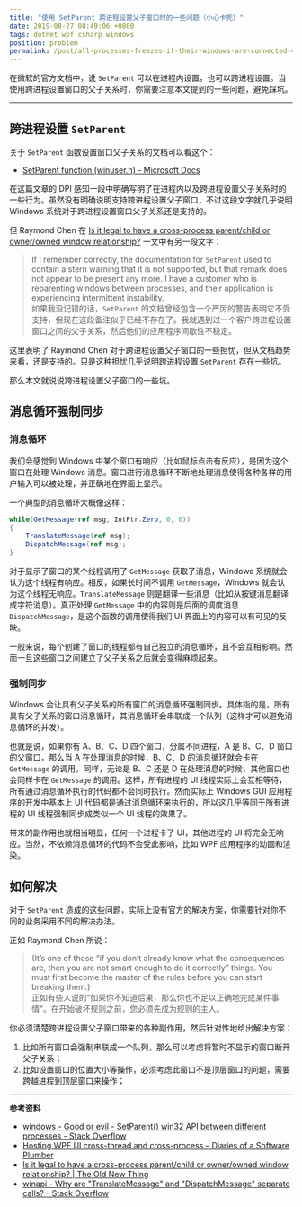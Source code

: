 ```yaml
---
title: "使用 SetParent 跨进程设置父子窗口时的一些问题（小心卡死）"
date: 2019-08-27 08:49:06 +0800
tags: dotnet wpf csharp windows
position: problem
permalink: /post/all-processes-freezes-if-their-windows-are-connected-via-setparent.html
---
```


在微软的官方文档中，说 `SetParent` 可以在进程内设置，也可以跨进程设置。当使用跨进程设置窗口的父子关系时，你需要注意本文提到的一些问题，避免踩坑。

---

<div id="toc"></div>

## 跨进程设置 `SetParent`

关于 `SetParent` 函数设置窗口父子关系的文档可以看这个：

- [SetParent function (winuser.h) - Microsoft Docs](https://docs.microsoft.com/en-us/windows/win32/api/winuser/nf-winuser-setparent)

在这篇文章的 DPI 感知一段中明确写明了在进程内以及跨进程设置父子关系时的一些行为。虽然没有明确说明支持跨进程设置父子窗口，不过这段文字就几乎说明 Windows 系统对于跨进程设置窗口父子关系还是支持的。

但 Raymond Chen 在 [Is it legal to have a cross-process parent/child or owner/owned window relationship?](https://devblogs.microsoft.com/oldnewthing/?p=4683) 一文中有另一段文字：

> If I remember correctly, the documentation for `Set­Parent` used to contain a stern warning that it is not supported, but that remark does not appear to be present any more. I have a customer who is reparenting windows between processes, and their application is experiencing intermittent instability.  
> 如果我没记错的话，`SetParent` 的文档曾经包含一个严厉的警告表明它不受支持，但现在这段备注似乎已经不存在了。我就遇到过一个客户跨进程设置窗口之间的父子关系，然后他们的应用程序间歇性不稳定。

这里表明了 Raymond Chen 对于跨进程设置父子窗口的一些担忧，但从文档趋势来看，还是支持的。只是这种担忧几乎说明跨进程设置 `SetParent` 存在一些坑。

那么本文就说说跨进程设置父子窗口的一些坑。

## 消息循环强制同步

### 消息循环

我们会感觉到 Windows 中某个窗口有响应（比如鼠标点击有反应），是因为这个窗口在处理 Windows 消息。窗口进行消息循环不断地处理消息使得各种各样的用户输入可以被处理，并正确地在界面上显示。

一个典型的消息循环大概像这样：

```csharp
while(GetMessage(ref msg, IntPtr.Zero, 0, 0))
{
    TranslateMessage(ref msg);
    DispatchMessage(ref msg);
}
```

对于显示了窗口的某个线程调用了 `GetMessage` 获取了消息，Windows 系统就会认为这个线程有响应。相反，如果长时间不调用 `GetMessage`，Windows 就会认为这个线程无响应。`TranslateMessage` 则是翻译一些消息（比如从按键消息翻译成字符消息）。真正处理 `GetMessage` 中的内容则是后面的调度消息 `DispatchMessage`，是这个函数的调用使得我们 UI 界面上的内容可以有可见的反映。

一般来说，每个创建了窗口的线程都有自己独立的消息循环，且不会互相影响。然而一旦这些窗口之间建立了父子关系之后就会变得麻烦起来。

### 强制同步

Windows 会让具有父子关系的所有窗口的消息循环强制同步。具体指的是，所有具有父子关系的窗口消息循环，其消息循环会串联成一个队列（这样才可以避免消息循环的并发）。

也就是说，如果你有 A、B、C、D 四个窗口，分属不同进程，A 是 B、C、D 窗口的父窗口，那么当 A 在处理消息的时候，B、C、D 的消息循环就会卡在 `GetMessage` 的调用。同样，无论是 B、C 还是 D 在处理消息的时候，其他窗口也会同样卡在 `GetMessage` 的调用。这样，所有进程的 UI 线程实际上会互相等待，所有通过消息循环执行的代码都不会同时执行。然而实际上 Windows GUI 应用程序的开发中基本上 UI 代码都是通过消息循环来执行的，所以这几乎等同于所有进程的 UI 线程强制同步成类似一个 UI 线程的效果了。

带来的副作用也就相当明显，任何一个进程卡了 UI，其他进程的 UI 将完全无响应。当然，不依赖消息循环的代码不会受此影响，比如 WPF 应用程序的动画和渲染。

## 如何解决

对于 `SetParent` 造成的这些问题，实际上没有官方的解决方案，你需要针对你不同的业务采用不同的解决办法。

正如 Raymond Chen 所说：

>  (It’s one of those “if you don’t already know what the consequences are, then you are not smart enough to do it correctly” things. You must first become the master of the rules before you can start breaking them.)  
> 正如有些人说的“如果你不知道后果，那么你也不足以正确地完成某件事情”。在开始破坏规则之前，您必须先成为规则的主人。

你必须清楚跨进程设置父子窗口带来的各种副作用，然后针对性地给出解决方案：

1. 比如所有窗口会强制串联成一个队列，那么可以考虑将暂时不显示的窗口断开父子关系；
1. 比如设置窗口的位置大小等操作，必须考虑此窗口不是顶层窗口的问题，需要跨越进程到顶层窗口来操作；

---

**参考资料**

- [windows - Good or evil - SetParent() win32 API between different processes - Stack Overflow](https://stackoverflow.com/questions/3459874/good-or-evil-setparent-win32-api-between-different-processes)
- [Hosting WPF UI cross-thread and cross-process – Diaries of a Software Plumber](https://blogs.msdn.microsoft.com/changov/2009/10/26/hosting-wpf-ui-cross-thread-and-cross-process/)
- [Is it legal to have a cross-process parent/child or owner/owned window relationship? | The Old New Thing](https://devblogs.microsoft.com/oldnewthing/?p=4683)
- [winapi - Why are "TranslateMessage" and "DispatchMessage" separate calls? - Stack Overflow](https://stackoverflow.com/questions/3152011/why-are-translatemessage-and-dispatchmessage-separate-calls)

